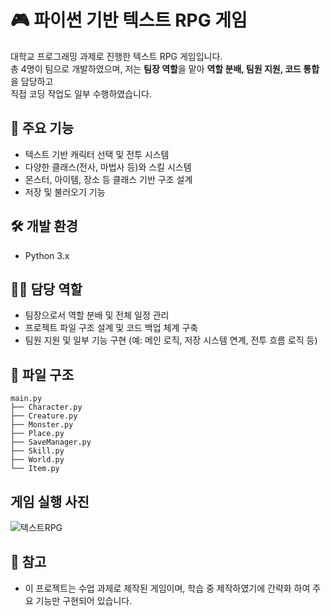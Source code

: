 # 🎮 파이썬 기반 텍스트 RPG 게임

대학교 프로그래밍 과제로 진행한 텍스트 RPG 게임입니다.  
총 4명이 팀으로 개발하였으며, 저는 **팀장 역할**을 맡아 **역할 분배, 팀원 지원, 코드 통합**을 담당하고  
직접 코딩 작업도 일부 수행하였습니다.

## 📌 주요 기능
- 텍스트 기반 캐릭터 선택 및 전투 시스템
- 다양한 클래스(전사, 마법사 등)와 스킬 시스템
- 몬스터, 아이템, 장소 등 클래스 기반 구조 설계
- 저장 및 불러오기 기능

## 🛠️ 개발 환경
- Python 3.x

## 🧑‍💻 담당 역할
- 팀장으로서 역할 분배 및 전체 일정 관리
- 프로젝트 파일 구조 설계 및 코드 백업 체계 구축
- 팀원 지원 및 일부 기능 구현 (예: 메인 로직, 저장 시스템 연계, 전투 흐름 로직 등)

## 📂 파일 구조
```
main.py
├── Character.py
├── Creature.py
├── Monster.py
├── Place.py
├── SaveManager.py
├── Skill.py
├── World.py
└── Item.py
```

## 게임 실행 사진
![텍스트RPG](https://github.com/user-attachments/assets/3f795244-b757-4261-9e01-109b69cce128)



## 📎 참고
- 이 프로젝트는 수업 과제로 제작된 게임이며, 학습 중 제작하였기에 간략화 하여 주요 기능만 구현되어 있습니다.
